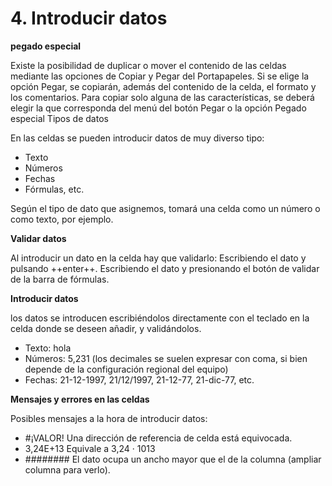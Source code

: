 # 4. Introducir datos

**pegado especial**

Existe la posibilidad de duplicar o mover el contenido de las celdas mediante las opciones de Copiar y Pegar del Portapapeles. Si se elige la opción Pegar, se copiarán, además del contenido de la celda, el formato y los comentarios. Para copiar solo alguna de las características, se deberá elegir la que corresponda del menú del botón Pegar o la opción Pegado especial
Tipos de datos

En las celdas se pueden introducir datos de muy diverso tipo:

- Texto
- Números
- Fechas
- Fórmulas, etc.

Según el tipo de dato que asignemos, tomará una celda como un número o como texto, por ejemplo.

**Validar datos**

Al introducir un dato en la celda hay que validarlo:
Escribiendo el dato y pulsando ++enter++.
Escribiendo el dato y presionando el botón de validar de la barra de fórmulas.

**Introducir datos**

los datos se introducen escribiéndolos directamente con el teclado en la celda donde se deseen añadir, y validándolos.

- Texto: hola
- Números: 5,231 (los decimales se suelen expresar con coma, si bien depende de la configuración regional del equipo)
- Fechas: 21-12-1997, 21/12/1997, 21-12-77, 21-dic-77, etc.

**Mensajes y errores en las celdas**

Posibles mensajes a la hora de introducir datos:

- #¡VALOR! Una dirección de referencia de celda está equivocada.
- 3,24E+13 Equivale a 3,24 · 1013
- ######## El dato ocupa un ancho mayor que el de la columna (ampliar columna para verlo).
